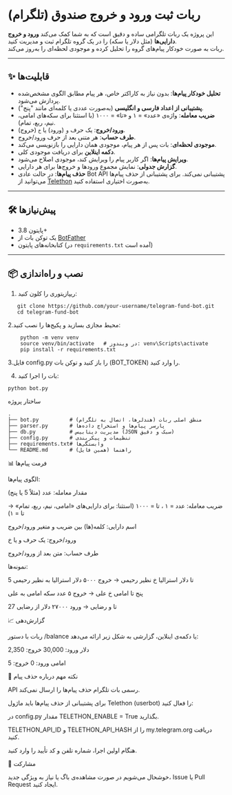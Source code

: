# ربات ثبت ورود و خروج صندوق (تلگرام)

این پروژه یک ربات تلگرامی ساده و دقیق است که به شما کمک می‌کند **ورود و خروج دارایی‌ها** (مثل دلار یا سکه) را در یک گروه تلگرام ثبت و مدیریت کنید.  
ربات به صورت خودکار پیام‌های گروه را تحلیل کرده و موجودی لحظه‌ای را به‌روز می‌کند.

---

## ✨ قابلیت‌ها
- **تحلیل خودکار پیام‌ها**: بدون نیاز به کاراکتر خاص، هر پیام مطابق الگوی مشخص‌شده پردازش می‌شود.
- **پشتیبانی از اعداد فارسی و انگلیسی** (به‌صورت عددی یا کلمه‌ای مانند "پنج").
- **ضریب معامله**: واژه‌ی «عدد» = ۱ و «تا» = ۱۰۰۰ (با استثنا برای سکه‌های امامی، نیم، ربع، تمام).
- **ورود/خروج**: یک حرف `و` (ورود) یا `خ` (خروج).
- **طرف حساب**: هر متنی بعد از حرف ورود/خروج.
- **موجودی لحظه‌ای**: بات پس از هر پیام، موجودی همان دارایی را بازنویسی می‌کند.
- **دکمه اینلاین** برای دریافت موجودی کلی.
- **ویرایش پیام‌ها**: اگر کاربر پیام را ویرایش کند، موجودی اصلاح می‌شود.
- **گزارش جدولی**: نمایش مجموع ورودها و خروج‌ها برای هر دارایی.
- **حذف پیام‌ها**: در حالت عادی Bot API پشتیبانی نمی‌کند. برای پشتیبانی از حذف پیام‌ها می‌توانید از [Telethon](https://docs.telethon.dev) به‌صورت اختیاری استفاده کنید.

---

## 🛠️ پیش‌نیازها
- پایتون 3.8+
- یک توکن بات از [BotFather](https://t.me/BotFather)
- کتابخانه‌های پایتون (در `requirements.txt` آمده است)

---

## 📦 نصب و راه‌اندازی
1. ریپازیتوری را کلون کنید:
```
   git clone https://github.com/your-username/telegram-fund-bot.git
   cd telegram-fund-bot
```
2.محیط مجازی بسازید و پکیج‌ها را نصب کنید:
```
    python -m venv venv
    source venv/bin/activate   # در ویندوز: venv\Scripts\activate
    pip install -r requirements.txt
```
3.فایل config.py را باز کنید و توکن بات (BOT_TOKEN) را وارد کنید.

4. بات را اجرا کنید:
```
python bot.py
```
ساختار پروژه
```
.
├── bot.py          # منطق اصلی ربات (هندلرها، اتصال به تلگرام)
├── parser.py       # پارسر پیام‌ها و استخراج داده‌ها
├── db.py           # مدیریت دیتابیس (JSON سبک و دقیق)
├── config.py       # تنظیمات و پیکربندی
├── requirements.txt# وابستگی‌ها
└── README.md       # راهنما (همین فایل)

```
📊 فرمت پیام‌ها

الگوی پیام‌ها:

مقدار معامله: عدد (مثلاً 5 یا پنج)

ضریب معامله: عدد = ۱ ، تا = ۱۰۰۰
(استثنا: برای دارایی‌های «امامی، نیم، ربع، تمام» → تا = ۱)

اسم دارایی: کلمه(ها) بین ضریب و متغیر ورود/خروج

ورود/خروج: یک حرف و یا خ

طرف حساب: متن بعد از ورود/خروج

نمونه‌ها:

5 تا دلار استرالیا خ نظیر رحیمی → خروج ۵۰۰۰ دلار استرالیا به نظیر رحیمی

پنج تا امامی خ علی → خروج ۵ عدد سکه امامی به علی

27 تا و رضایی → ورود ۲۷۰۰۰ دلار از رضایی

📈 گزارش‌دهی

ربات با دستور /balance یا دکمه‌ی اینلاین، گزارشی به شکل زیر ارائه می‌دهد:

دلار
ورود: 30,000    خروج: 2,350

امامی
ورود: 0         خروج: 5


🚨 نکته مهم درباره حذف پیام

API رسمی بات تلگرام حذف پیام‌ها را ارسال نمی‌کند.

برای پشتیبانی از حذف پیام‌ها باید ماژول Telethon (userbot) را فعال کنید:

در config.py مقدار TELETHON_ENABLE = True بگذارید.

TELETHON_API_ID و TELETHON_API_HASH را از my.telegram.org
 دریافت کنید.

هنگام اولین اجرا، شماره تلفن و کد تأیید را وارد کنید.



🤝 مشارکت

خوشحال می‌شویم در صورت مشاهده‌ی باگ یا نیاز به ویژگی جدید، Issue یا Pull Request ایجاد کنید.